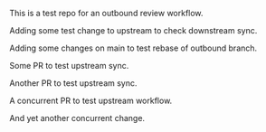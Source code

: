 This is a test repo for an outbound review workflow.

Adding some test change to upstream to check downstream sync.

Adding some changes on main to test rebase of outbound branch.

Some PR to test upstream sync.

Another PR to test upstream sync.

A concurrent PR to test upstream workflow.

And yet another concurrent change.
